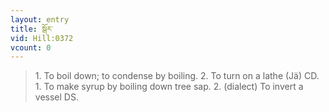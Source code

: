 ```yaml
---
layout: entry
title: སྒོར་
vid: Hill:0372
vcount: 0
---
```

> 1\. To boil down; to condense by boiling\. 2\. To turn on a lathe (Jä) CD\. 1\. To make syrup by boiling down tree sap\. 2\. (dialect) To invert a vessel DS\.


